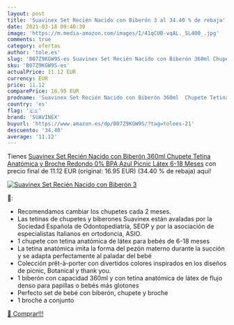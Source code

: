 ```yaml
---
layout: post
title: 'Suavinex Set Recién Nacido con Biberón 3 al 34.40 % de rebaja'
date: 2021-03-18 09:40:39
image: 'https://m.media-amazon.com/images/I/41qCUB-vqAL._SL400_.jpg'
comments: true
category: ofertas
author: 'tole.es'
slug: 'B07Z9KGW9S-es Suavinex Set Recién Nacido con Biberón 360ml Chupete...'
sku: 'B07Z9KGW9S-es'
actualPrice: 11.12 EUR
currency: EUR
price: 11.12
comparePrice: 16.95 EUR
prodname: 'Suavinex Set Recién Nacido con Biberón 360ml  Chupete Tetina Anatómica y Broche Redondo  0% BPA  Azul Picnic  Látex  6-18 Meses'
country: 'es'
flag: '🇪🇸'
brand: 'SUAVINEX'
buyurl: 'https://www.amazon.es/dp/B07Z9KGW9S/?tag=tolees-21'
descuento: '34.40'
average: '11.12'
---
```


Tienes [Suavinex Set Recién Nacido con Biberón 360ml  Chupete Tetina Anatómica y Broche Redondo  0% BPA  Azul Picnic  Látex  6-18 Meses](https://www.amazon.es/dp/B07Z9KGW9S/?tag=tolees-21) con precio final de  11.12 EUR (original: 16.95 EUR) (34.40 %  de rebaja) aqui!

[![Suavinex Set Recién Nacido con Biberón 3](https://m.media-amazon.com/images/I/41qCUB-vqAL._SL400_.jpg)](https://www.amazon.es/dp/B07Z9KGW9S/?tag=tolees-21)

🔎:

- Recomendamos cambiar los chupetes cada 2 meses.
- Las tetinas de chupetes y biberones Suavinex están avaladas por la Sociedad Española de Odontopediatría, SEOP y por la asociación de especialistas Italianos en ortodoncia, ASIO.
- 1 chupete con tetina anatómica de látex para bebés de 6-18 meses
- La tetina anatómica imita la forma del pezón materno durante la succión y se adapta perfectamente al paladar del bebé
- Colección prêt-à-porter con divertidos colores inspirados en los diseños de picnic, Botanical y thank you.
- 1 biberón con capacidad 360ml y con tetina anatómica de látex de flujo denso para papillas o bebés más glotones
- Perfecto set de bebé con biberón, chupete y broche
- 1 broche a conjunto

[🛒 Comprar!!!](https://www.amazon.es/dp/B07Z9KGW9S/?tag=tolees-21)
